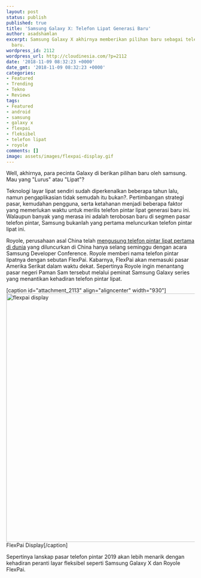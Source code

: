 ```yaml
---
layout: post
status: publish
published: true
title: 'Samsung Galaxy X: Telefon Lipat Generasi Baru'
author: asadshamlan
excerpt: Samsung Galaxy X akhirnya memberikan pilihan baru sebagai telefon lipat generasi
  baru.
wordpress_id: 2112
wordpress_url: http://cloudinesia.com/?p=2112
date: '2018-11-09 08:32:23 +0000'
date_gmt: '2018-11-09 08:32:23 +0000'
categories:
- Featured
- Trending
- Tekno
- Reviews
tags:
- Featured
- android
- samsung
- galaxy x
- flexpai
- fleksibel
- telefon lipat
- royole
comments: []
image: assets/images/flexpai-display.gif
---
```

<p>Well, akhirnya, para pecinta Galaxy di berikan pilihan baru oleh samsung. Mau yang "Lurus" atau "Lipat"?</p>
<p>Teknologi layar lipat sendiri sudah diperkenalkan beberapa tahun lalu, namun pengaplikasian tidak semudah itu bukan?. Pertimbangan strategi pasar, kemudahan pengguna, serta ketahanan menjadi beberapa faktor yang memerlukan waktu untuk merilis telefon pintar lipat generasi baru ini. Walaupun banyak yang merasa ini adalah terobosan baru di segmen pasar telefon pintar, Samsung bukanlah yang pertama meluncurkan telefon pintar lipat ini.</p>
<p>Royole, perusahaan asal China telah <a href="https://www.theverge.com/circuitbreaker/2018/10/31/18048252/rouyu-flexipai-foldable-smartphone-folding-screen-china">mengusung telefon pintar lipat pertama di dunia</a> yang diluncurkan di China hanya selang seminggu dengan acara Samsung Developer Conference. Royole memberi nama telefon pintar lipatnya dengan sebutan FlexPai. Kabarnya, FlexPai akan memasuki pasar Amerika Serikat dalam waktu dekat. Sepertinya Royole ingin menantang pasar negeri Paman Sam tersebut melalui peminat Samsung Galaxy series yang menantikan kehadiran telefon pintar lipat.</p>
<p>[caption id="attachment_2113" align="aligncenter" width="930"]<img class="wp-image-2113 size-full" src="http://cloudinesia.com/wp-content/uploads/2018/11/flexpai-display.gif" alt="flexpai display" width="930" height="665" /> FlexPai Display[/caption]</p>
<p>Sepertinya lanskap pasar telefon pintar 2019 akan lebih menarik dengan kehadiran peranti layar fleksibel seperti Samsung Galaxy X dan Royole FlexPai.</p>
